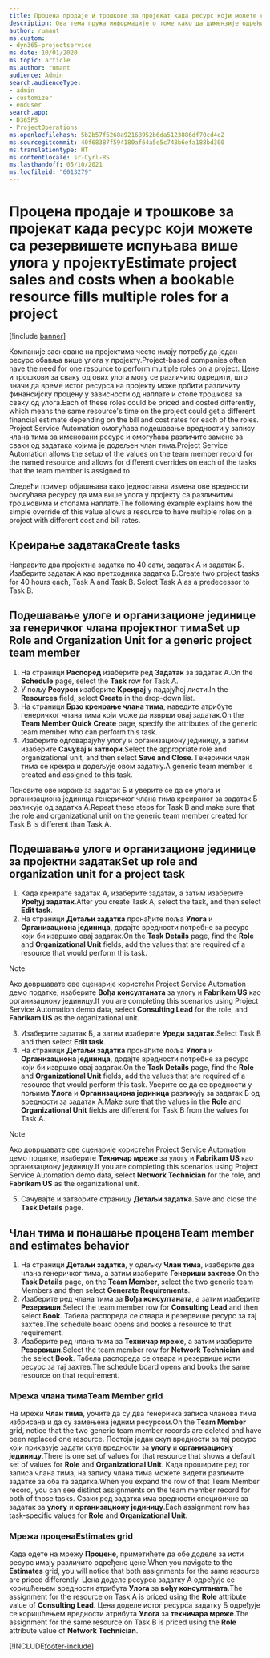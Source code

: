 ```yaml
---
title: Процена продаје и трошкове за пројекат када ресурс који можете са резервишете испуњава више улога у пројекту
description: Ова тема пружа информације о томе како да димензије одређивања цена могу да се користе за подршку проценама цена и трошкова за ресурс који испуњава више улога у пројекту.
author: rumant
ms.custom:
- dyn365-projectservice
ms.date: 10/01/2020
ms.topic: article
ms.author: rumant
audience: Admin
search.audienceType:
- admin
- customizer
- enduser
search.app:
- D365PS
- ProjectOperations
ms.openlocfilehash: 5b2b57f5268a92168952b6da5123886df70cd4e2
ms.sourcegitcommit: 40f68387f594180af64a5e5c748b6efa188bd300
ms.translationtype: HT
ms.contentlocale: sr-Cyrl-RS
ms.lasthandoff: 05/10/2021
ms.locfileid: "6013279"
---
```

# <a name="estimate-project-sales-and-costs-when-a-bookable-resource-fills-multiple-roles-for-a-project"></a><span data-ttu-id="6decc-103">Процена продаје и трошкове за пројекат када ресурс који можете са резервишете испуњава више улога у пројекту</span><span class="sxs-lookup"><span data-stu-id="6decc-103">Estimate project sales and costs when a bookable resource fills multiple roles for a project</span></span> 

[!include [banner](../includes/psa-now-project-operations.md)]

<span data-ttu-id="6decc-104">Компаније засноване на пројектима често имају потребу да један ресурс обавља више улога у пројекту.</span><span class="sxs-lookup"><span data-stu-id="6decc-104">Project-based companies often have the need for one resource to perform multiple roles on a project.</span></span> <span data-ttu-id="6decc-105">Цене и трошкови за сваку од ових улога могу се различито одредити, што значи да време истог ресурса на пројекту може добити различиту финансијску процену у зависности од наплате и стопе трошкова за сваку од улога.</span><span class="sxs-lookup"><span data-stu-id="6decc-105">Each of these roles could be priced and costed differently, which means the same resource's time on the project could get a different financial estimate depending on the bill and cost rates for each of the roles.</span></span> <span data-ttu-id="6decc-106">Project Service Automation омогућава подешавање вредности у запису члана тима за именовани ресурс и омогућава различите замене за сваки од задатака којима је додељен члан тима.</span><span class="sxs-lookup"><span data-stu-id="6decc-106">Project Service Automation allows the setup of the values on the team member record for the named resource and allows for different overrides on each of the tasks that the team member is assigned to.</span></span>

<span data-ttu-id="6decc-107">Следећи пример објашњава како једноставна измена ове вредности омогућава ресурсу да има више улога у пројекту са различитим трошковима и стопама наплате.</span><span class="sxs-lookup"><span data-stu-id="6decc-107">The following example  explains how the simple override of this value allows a resource to have multiple roles on a project with different cost and bill rates.</span></span>

## <a name="create-tasks"></a><span data-ttu-id="6decc-108">Креирање задатака</span><span class="sxs-lookup"><span data-stu-id="6decc-108">Create tasks</span></span>
<span data-ttu-id="6decc-109">Направите два пројектна задатка по 40 сати, задатак А и задатак Б. Изаберите задатак А као претходника задатка Б.</span><span class="sxs-lookup"><span data-stu-id="6decc-109">Create two project tasks for 40 hours each, Task A and Task B. Select Task A as a predecessor to Task B.</span></span>

## <a name="set-up-role-and-organization-unit-for-a-generic-project-team-member"></a><span data-ttu-id="6decc-110">Подешавање улоге и организационе јединице за генеричког члана пројектног тима</span><span class="sxs-lookup"><span data-stu-id="6decc-110">Set up Role and Organization Unit for a generic project team member</span></span>

1. <span data-ttu-id="6decc-111">На страници **Распоред** изаберите ред **Задатак** за задатак А.</span><span class="sxs-lookup"><span data-stu-id="6decc-111">On the **Schedule** page, select the **Task** row for Task A.</span></span> 
2. <span data-ttu-id="6decc-112">У пољу **Ресурси** изаберите **Креирај** у падајућој листи.</span><span class="sxs-lookup"><span data-stu-id="6decc-112">In the **Resources** field, select **Create** in the drop-down list.</span></span>
3. <span data-ttu-id="6decc-113">На страници **Брзо креирање члана тима**, наведите атрибуте генеричког члана тима који може да изврши овај задатак.</span><span class="sxs-lookup"><span data-stu-id="6decc-113">On the **Team Member Quick Create** page, specify the attributes of the generic team member who can perform this task.</span></span>
4. <span data-ttu-id="6decc-114">Изаберите одговарајућу улогу и организациону јединицу, а затим изаберите **Сачувај и затвори**.</span><span class="sxs-lookup"><span data-stu-id="6decc-114">Select the appropriate role and organizational unit, and then select **Save and Close**.</span></span> <span data-ttu-id="6decc-115">Генерички члан тима се креира и додељује овом задатку.</span><span class="sxs-lookup"><span data-stu-id="6decc-115">A generic team member is created and assigned to this task.</span></span> 

<span data-ttu-id="6decc-116">Поновите ове кораке за задатак Б и уверите се да се улога и организациона јединица генеричког члана тима креираног за задатак Б разликује од задатка А.</span><span class="sxs-lookup"><span data-stu-id="6decc-116">Repeat these steps for Task B and make sure that the role and organizational unit on the generic team member created for Task B is different than Task A.</span></span> 

## <a name="set-up-role-and-organization-unit-for-a-project-task"></a><span data-ttu-id="6decc-117">Подешавање улоге и организационе јединице за пројектни задатак</span><span class="sxs-lookup"><span data-stu-id="6decc-117">Set up role and organization unit for a project task</span></span>

1. <span data-ttu-id="6decc-118">Када креирате задатак А, изаберите задатак, а затим изаберите **Уређуј задатак**.</span><span class="sxs-lookup"><span data-stu-id="6decc-118">After you create Task A, select the task, and then select **Edit task**.</span></span>
2. <span data-ttu-id="6decc-119">На страници **Детаљи задатка** пронађите поља **Улога** и **Организациона јединица**, додајте вредности потребне за ресурс који би извршио овај задатак.</span><span class="sxs-lookup"><span data-stu-id="6decc-119">On the **Task Details** page, find the **Role** and **Organizational Unit** fields, add the values that are required of a resource that would perform this task.</span></span> 

  > [!NOTE]
  > <span data-ttu-id="6decc-120">Ако довршавате ове сценарије користећи Project Service Automation демо податке, изаберите **Вођа консултаната** за улогу и **Fabrikam US** као организациону јединицу.</span><span class="sxs-lookup"><span data-stu-id="6decc-120">If you are completing this scenarios using Project Service Automation demo data, select **Consulting Lead** for the role, and **Fabrikam US** as the organizational unit.</span></span>

3. <span data-ttu-id="6decc-121">Изаберите задатак Б, а затим изаберите **Уреди задатак**.</span><span class="sxs-lookup"><span data-stu-id="6decc-121">Select Task B and then select **Edit task**.</span></span>
4. <span data-ttu-id="6decc-122">На страници **Детаљи задатка** пронађите поља **Улога** и **Организациона јединица**, додајте вредности потребне за ресурс који би извршио овај задатак.</span><span class="sxs-lookup"><span data-stu-id="6decc-122">On the **Task Details** page, find the **Role** and **Organizational Unit** fields, add the values that are required of a resource that would perform this task.</span></span> <span data-ttu-id="6decc-123">Уверите се да се вредности у пољима **Улога** и **Организациона јединица** разликују за задатак Б од вредности за задатак А.</span><span class="sxs-lookup"><span data-stu-id="6decc-123">Make sure that the values in the **Role** and **Organizational Unit** fields are different for Task B from the values for Task A.</span></span> 

  > [!NOTE]
  > <span data-ttu-id="6decc-124">Ако довршавате ове сценарије користећи Project Service Automation демо податке, изаберите **Техничар мреже** за улогу и **Fabrikam US** као организациону јединицу.</span><span class="sxs-lookup"><span data-stu-id="6decc-124">If you are completing this scenarios using Project Service Automation demo data, select **Network Technician** for the role, and **Fabrikam US** as the organizational unit.</span></span>

5. <span data-ttu-id="6decc-125">Сачувајте и затворите страницу **Детаљи задатка**.</span><span class="sxs-lookup"><span data-stu-id="6decc-125">Save and close the **Task Details** page.</span></span> 

## <a name="team-member-and-estimates-behavior"></a><span data-ttu-id="6decc-126">Члан тима и понашање процена</span><span class="sxs-lookup"><span data-stu-id="6decc-126">Team member and estimates behavior</span></span> 

1. <span data-ttu-id="6decc-127">На страници **Детаљи задатка**, у одељку **Члан тима**, изаберите два члана генеричког тима, а затим изаберите **Генериши захтеве**.</span><span class="sxs-lookup"><span data-stu-id="6decc-127">On the **Task Details** page, on the **Team Member**, select the two generic team Members and then select **Generate Requirements**.</span></span> 
2. <span data-ttu-id="6decc-128">Изаберите ред члана тима за **Вођа консултаната**, а затим изаберите **Резервиши**.</span><span class="sxs-lookup"><span data-stu-id="6decc-128">Select the team member row for **Consulting Lead** and then select **Book**.</span></span> <span data-ttu-id="6decc-129">Табела распореда се отвара и резервише ресурс за тај захтев.</span><span class="sxs-lookup"><span data-stu-id="6decc-129">The schedule board opens and books a resource to that requirement.</span></span>
3. <span data-ttu-id="6decc-130">Изаберите ред члана тима за **Техничар мреже**, а затим изаберите **Резервиши**.</span><span class="sxs-lookup"><span data-stu-id="6decc-130">Select the team member row for **Network Technician** and the select **Book**.</span></span> <span data-ttu-id="6decc-131">Табела распореда се отвара и резервише исти ресурс за тај захтев.</span><span class="sxs-lookup"><span data-stu-id="6decc-131">The schedule board opens and books the same resource on that requirement.</span></span>

### <a name="team-member-grid"></a><span data-ttu-id="6decc-132">Мрежа члана тима</span><span class="sxs-lookup"><span data-stu-id="6decc-132">Team Member grid</span></span> 
<span data-ttu-id="6decc-133">На мрежи **Члан тима**, уочите да су два генеричка записа чланова тима избрисана и да су замењена једним ресурсом.</span><span class="sxs-lookup"><span data-stu-id="6decc-133">On the **Team Member** grid, notice that the two generic team member records are deleted and have been replaced one resource.</span></span> <span data-ttu-id="6decc-134">Постоји један скуп вредности за тај ресурс који приказује задати скуп вредности за **улогу** и **организациону јединицу**.</span><span class="sxs-lookup"><span data-stu-id="6decc-134">There is one set of values for that resource that shows a default set of values for **Role** and **Organizational Unit**.</span></span>
<span data-ttu-id="6decc-135">Када проширите ред тог записа члана тима, на запису члана тима можете видети различите задатке за оба та задатка.</span><span class="sxs-lookup"><span data-stu-id="6decc-135">When you expand the row of that Team Member record, you can see distinct assignments on the team member record for both of those tasks.</span></span> <span data-ttu-id="6decc-136">Сваки ред задатка има вредности специфичне за задатак за **улогу** и **организациону јединицу**.</span><span class="sxs-lookup"><span data-stu-id="6decc-136">Each assignment row has task-specific values for **Role** and **Organizational Unit**.</span></span> 

### <a name="estimates-grid"></a><span data-ttu-id="6decc-137">Мрежа процена</span><span class="sxs-lookup"><span data-stu-id="6decc-137">Estimates grid</span></span> 
<span data-ttu-id="6decc-138">Када одете на мрежу **Процене**, приметићете да обе доделе за исти ресурс имају различито одређене цене.</span><span class="sxs-lookup"><span data-stu-id="6decc-138">When you navigate to the **Estimates** grid, you will notice that both assignments for the same resource are priced differently.</span></span>
<span data-ttu-id="6decc-139">Цена доделе ресурса задатку А одређује се коришћењем вредности атрибута **Улога** за **вођу консултаната**.</span><span class="sxs-lookup"><span data-stu-id="6decc-139">The assignment for the resource on Task A is priced using the **Role** attribute value of **Consulting Lead**.</span></span> <span data-ttu-id="6decc-140">Цена доделе истог ресурса задатку Б одређује се коришћењем вредности атрибута **Улога** за **техничара мреже**.</span><span class="sxs-lookup"><span data-stu-id="6decc-140">The assignment for the same resource on Task B is priced using the **Role** attribute value of **Network Technician**.</span></span>



[!INCLUDE[footer-include](../includes/footer-banner.md)]